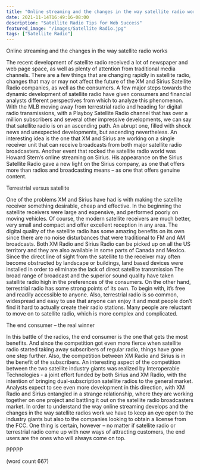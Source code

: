 ```yaml
---
title: "Online streaming and the changes in the way satellite radio works"
date: 2021-11-14T16:49:16-08:00
description: "Satellite Radio Tips for Web Success"
featured_image: "/images/Satellite Radio.jpg"
tags: ["Satellite Radio"]
---
```


Online streaming and the changes in the way satellite radio works

The recent development of satellite radio received a lot of newspaper and web page space, as well as plenty of attention from traditional media channels. There are a few things that are changing rapidly in satellite radio, changes that may or may not affect the future of the XM and Sirius Satellite Radio companies, as well as the consumers. A few major steps towards the dynamic development of satellite radio have given consumers and financial analysts different perspectives from which to analyze this phenomenon. With the MLB moving away from terrestrial radio and heading for digital radio transmissions, with a Playboy Satellite Radio channel that has over a million subscribers and several other impressive developments, we can say that satellite radio is on an ascending path. An abrupt one, filled with shock news and unexpected developments, but ascending nevertheless. An interesting idea is the one that XM and Sirius are working on a single receiver unit that can receive broadcasts from both major satellite radio broadcasters. Another event that rocked the satellite radio world was Howard Stern’s online streaming on Sirius. His appearance on the Sirius Satellite Radio gave a new light on the Sirius company, as one that offers more than radios and broadcasting means – as one that offers genuine content. 

Terrestrial versus satellite

One of the problems XM and Sirius have had is with making the satellite receiver something desirable, cheap and effective. In the beginning the satellite receivers were large and expensive, and performed poorly on moving vehicles. Of course, the modern satellite receivers are much better, very small and compact and offer excellent reception in any area. The digital quality of the satellite radio has some amazing benefits on its own since there are no noise disturbances that were traditional to FM and AM broadcasts. Both XM Radio and Sirius Radio can be picked up on all the US territory and they are also available in some parts of Canada and Mexico. Since the direct line of sight from the satellite to the receiver may often become obstructed by landscape or buildings, land based devices were installed in order to eliminate the lack of direct satellite transmission The broad range of broadcast and the superior sound quality have taken satellite radio high in the preferences of the consumers. On the other hand, terrestrial radio has some strong points of its own. To begin with, it’s free and readily accessible to anyone. Also, terrestrial radio is so common, widespread and easy to use that anyone can enjoy it and most people don’t find it hard to actually create their radio stations. Many people are reluctant to move on to satellite radio, which is more complex and complicated.  

The end consumer – the real winner

In this battle of the radios, the end consumer is the one that gets the most benefits. And since the competition got even more fierce when satellite radio started taking away subscribers of regular radio, things have gone one step further. Also, the competition between XM Radio and Sirius is in the benefit of the subscribers. An interesting aspect of the competition between the two satellite industry giants was realized by Interoperable Technologies - a joint effort funded by both Sirius and XM Radio, with the intention of bringing dual-subscription satellite radios to the general market. Analysts expect to see even more development in this direction, with XM Radio and Sirius entangled in a strange relationship, where they are working together on one project and battling it out on the satellite radio broadcasters market. In order to understand the way online streaming develops and the changes in the way satellite radios work we have to keep an eye open to the industry giants but also to the companies looking to obtain a license from the FCC. One thing is certain, however – no matter if satellite radio or terrestrial radio come up with new ways of attracting customers, the end users are the ones who will always come on top. 

PPPPP

(word count 667)

